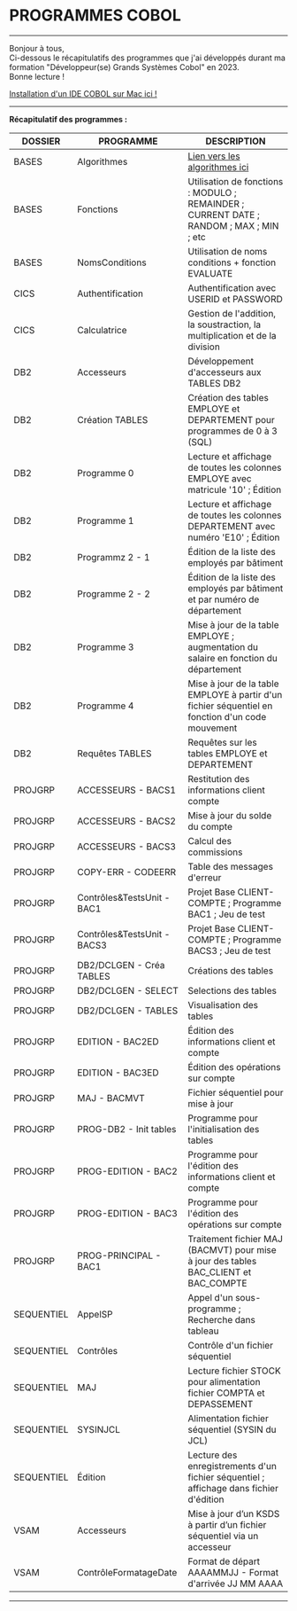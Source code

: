 # PROGRAMMES COBOL

----------------------------------------------------------------------------------------------------------------------------------------

     
Bonjour à tous,  
Ci-dessous le récapitulatifs des programmes que j'ai développés durant ma formation "Développeur(se) Grands Systèmes Cobol" en 2023.  
Bonne lecture !

[Installation d'un IDE COBOL sur Mac ici !](https://www.geeksforgeeks.org/how-to-install-cobol-on-macos/)


----------------------------------------------------------------------------------------------------------------------------------------
  
__Récapitulatif des programmes :__

  
| DOSSIER    | PROGRAMME                   | DESCRIPTION          |
| ---------  | --------------------------- | ---------------------|
| BASES      | Algorithmes                 | [Lien vers les algorithmes ici](http://cours.pise.info/algo/introduction.htm) |
| BASES      | Fonctions                   | Utilisation de fonctions : MODULO ; REMAINDER ; CURRENT DATE ; RANDOM ; MAX ; MIN ; etc |
| BASES      | NomsConditions              | Utilisation de noms conditions + fonction EVALUATE |
| CICS       | Authentification            | Authentification avec USERID et PASSWORD  |
| CICS       | Calculatrice                | Gestion de l'addition, la soustraction, la multiplication et de la division  |
| DB2        | Accesseurs                  | Développement d'accesseurs aux TABLES DB2  |
| DB2        | Création TABLES             | Création des tables EMPLOYE et DEPARTEMENT pour programmes de 0 à 3 (SQL)  |
| DB2        | Programme 0                 | Lecture et affichage de toutes les colonnes EMPLOYE avec matricule '10' ; Édition  |
| DB2        | Programme 1                 | Lecture et affichage de toutes les colonnes DEPARTEMENT avec numéro 'E10' ; Édition  |
| DB2        | Programmz 2 - 1             | Édition de la liste des employés par bâtiment  |
| DB2        | Programme 2 - 2             | Édition de la liste des employés par bâtiment et par numéro de département  |
| DB2        | Programme 3                 | Mise à jour de la table EMPLOYE ; augmentation du salaire en fonction du département  |
| DB2        | Programme 4                 | Mise à jour de la table EMPLOYE à partir d'un fichier séquentiel en fonction d'un code mouvement  |
| DB2        | Requêtes TABLES             | Requêtes sur les tables EMPLOYE et DEPARTEMENT  |
| PROJGRP    | ACCESSEURS - BACS1          | Restitution des informations client compte |
| PROJGRP    | ACCESSEURS - BACS2          | Mise à jour du solde du compte |
| PROJGRP    | ACCESSEURS - BACS3          | Calcul des commissions |
| PROJGRP    | COPY-ERR - CODEERR          | Table des messages d'erreur |
| PROJGRP    | Contrôles&TestsUnit - BAC1  | Projet Base CLIENT-COMPTE ; Programme BAC1 ; Jeu de test |
| PROJGRP    | Contrôles&TestsUnit - BACS3 | Projet Base CLIENT-COMPTE ; Programme BACS3 ; Jeu de test |
| PROJGRP    | DB2/DCLGEN - Créa TABLES    | Créations des tables |
| PROJGRP    | DB2/DCLGEN - SELECT         | Selections des tables |
| PROJGRP    | DB2/DCLGEN - TABLES         | Visualisation des tables |
| PROJGRP    | EDITION - BAC2ED            | Édition des informations client et compte |
| PROJGRP    | EDITION - BAC3ED            | Édition des opérations sur compte |
| PROJGRP    | MAJ - BACMVT                | Fichier séquentiel pour mise à jour |
| PROJGRP    | PROG-DB2 - Init tables      | Programme pour l'initialisation des tables |
| PROJGRP    | PROG-EDITION - BAC2         | Programme pour l'édition des informations client et compte |
| PROJGRP    | PROG-EDITION - BAC3         | Programme pour l'édition des opérations sur compte |
| PROJGRP    | PROG-PRINCIPAL - BAC1       | Traitement fichier MAJ (BACMVT) pour mise à jour des tables BAC_CLIENT et BAC_COMPTE |
| SEQUENTIEL | AppelSP                     | Appel d'un sous-programme ; Recherche dans tableau  |
| SEQUENTIEL | Contrôles                   | Contrôle d'un fichier séquentiel  |
| SEQUENTIEL | MAJ                         | Lecture fichier STOCK pour alimentation fichier COMPTA et DEPASSEMENT  |
| SEQUENTIEL | SYSINJCL                    | Alimentation fichier séquentiel (SYSIN du JCL) |
| SEQUENTIEL | Édition                     | Lecture des enregistrements d'un fichier séquentiel ; affichage dans fichier d'édition |
| VSAM       | Accesseurs                  | Mise à jour d’un KSDS à partir d’un fichier séquentiel via un accesseur  |
| VSAM       | ContrôleFormatageDate       | Format de départ AAAAMMJJ - Format d'arrivée JJ MM AAAA |
  
----------------------------------------------------------------------------------------------------------------------------------------

